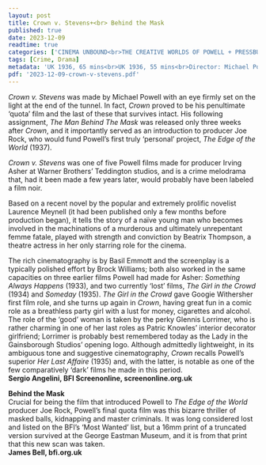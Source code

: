 ```yaml
---
layout: post
title: Crown v. Stevens+<br> Behind the Mask
published: true
date: 2023-12-09
readtime: true
categories: ['CINEMA UNBOUND<br>THE CREATIVE WORLDS OF POWELL + PRESSBURGER']
tags: [Crime, Drama]
metadata: 'UK 1936, 65 mins<br>UK 1936, 55 mins<br>Director: Michael Powell'
pdf: '2023-12-09-crown-v-stevens.pdf'
---
```


_Crown v. Stevens_ was made by Michael Powell with an eye firmly set on the light at the end of the tunnel. In fact, _Crown_ proved to be his penultimate ‘quota’ film and the last of these that survives intact. His following assignment, _The Man Behind The Mask_ was released only three weeks after _Crown_, and it importantly served as an introduction to producer Joe Rock, who would fund Powell’s first truly ‘personal’ project, _The Edge of the World_ (1937).

_Crown v. Stevens_ was one of five Powell films made for producer Irving Asher at Warner Brothers’ Teddington studios, and is a crime melodrama that, had it been made a few years later, would probably have been labeled a film noir.

Based on a recent novel by the popular and extremely prolific novelist Laurence Meynell (it had been published only a few months before production began), it tells the story of a naïve young man who becomes involved in the machinations of a murderous and ultimately unrepentant femme fatale, played with strength and conviction by Beatrix Thompson, a theatre actress in her only starring role for the cinema.

The rich cinematography is by Basil Emmott and the screenplay is a typically polished effort by Brock Williams; both also worked in the same capacities on three earlier films Powell had made for Asher: _Something Always Happens_ (1933), and two currently ‘lost’ films, _The Girl in the Crowd_ (1934) and _Someday_ (1935). _The Girl in the Crowd_ gave Googie Withersher first film role, and she turns up again in _Crown_, having great fun in a comic role as a breathless party girl with a lust for money, cigarettes and alcohol. The role of the ‘good’ woman is taken by the perky Glennis Lorrimer, who is rather charming in one of her last roles as Patric Knowles’ interior decorator girlfriend; Lorrimer is probably best remembered today as the Lady in the Gainsborough Studios’ opening logo. Although admittedly lightweight, in its ambiguous tone and suggestive cinematography, _Crown_ recalls Powell’s superior _Her Last Affaire_ (1935) and, with the latter, is notable as one of the few comparatively ‘dark’ films he made in this period.  
**Sergio Angelini, BFI Screenonline, screenonline.org.uk**  

**Behind the Mask**  
Crucial for being the film that introduced Powell to _The Edge of the World_ producer Joe Rock, Powell’s final quota film was this bizarre thriller of masked balls, kidnapping and master criminals. It was long considered lost and listed on the BFI’s ‘Most Wanted’ list, but a 16mm print of a truncated version survived at the George Eastman Museum, and it is from that print that this new scan was taken.  
**James Bell, bfi.org.uk**  
<!--stackedit_data:
eyJoaXN0b3J5IjpbMTk4NzgyMDE0NV19
-->